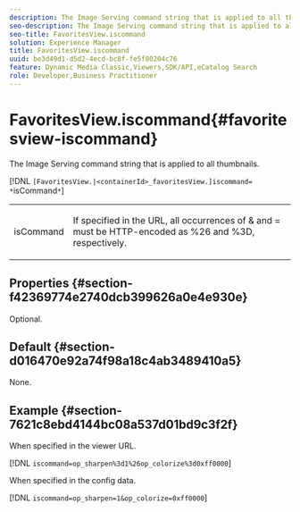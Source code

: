 ```yaml
---
description: The Image Serving command string that is applied to all thumbnails.
seo-description: The Image Serving command string that is applied to all thumbnails.
seo-title: FavoritesView.iscommand
solution: Experience Manager
title: FavoritesView.iscommand
uuid: be3d49d1-d5d2-4ecd-bc8f-fe5f80204c76
feature: Dynamic Media Classic,Viewers,SDK/API,eCatalog Search
role: Developer,Business Practitioner
---
```


# FavoritesView.iscommand{#favoritesview-iscommand}

The Image Serving command string that is applied to all thumbnails.

[!DNL `[FavoritesView.|<containerId>_favoritesView.]iscommand= *`isCommand`*`]

<table id="table_2B109D2F91E64B5382B31921C3780FA5"> 
 <tbody> 
  <tr> 
   <td colname="col1"> <p><span class="codeph"><span class="varname"> isCommand</span></span> </p> </td> 
   <td colname="col2"> <p> If specified in the URL, all occurrences of <span class="codeph"> &amp;</span> and <span class="codeph"> =</span> must be HTTP-encoded as <span class="codeph"> %26</span> and <span class="codeph"> %3D</span>, respectively. </p> </td> 
  </tr> 
 </tbody> 
</table>

## Properties {#section-f42369774e2740dcb399626a0e4e930e}

Optional.

## Default {#section-d016470e92a74f98a18c4ab3489410a5}

None.

## Example {#section-7621c8ebd4144bc08a537d01bd9c3f2f}

When specified in the viewer URL.

[!DNL `iscommand=op_sharpen%3d1%26op_colorize%3d0xff0000`]

When specified in the config data.

[!DNL `iscommand=op_sharpen=1&op_colorize=0xff0000`] 

